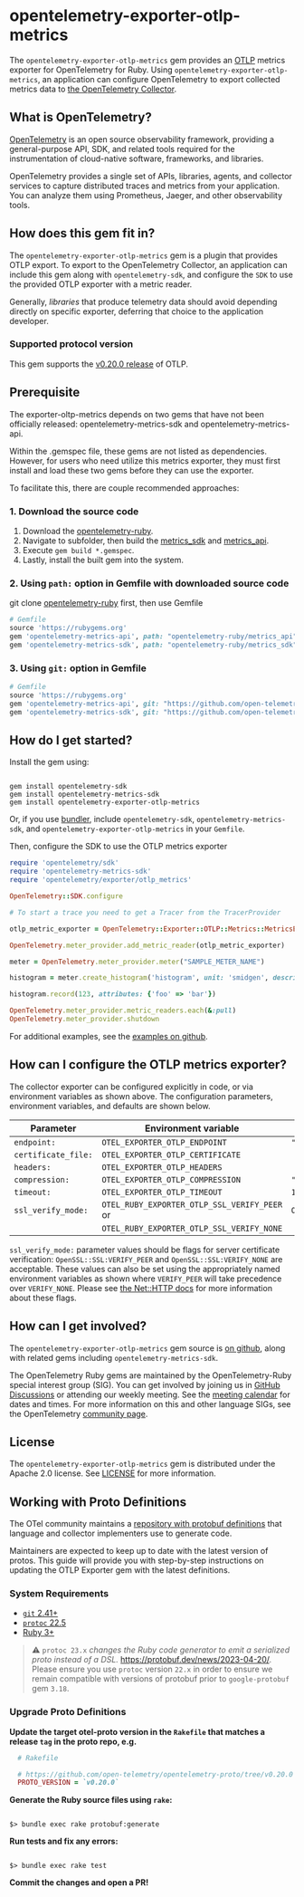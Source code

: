 # opentelemetry-exporter-otlp-metrics

The `opentelemetry-exporter-otlp-metrics` gem provides an [OTLP](https://github.com/open-telemetry/opentelemetry-proto) metrics exporter for OpenTelemetry for Ruby. Using `opentelemetry-exporter-otlp-metrics`, an application can configure OpenTelemetry to export collected metrics data to [the OpenTelemetry Collector][opentelemetry-collector-home].

## What is OpenTelemetry?

[OpenTelemetry][opentelemetry-home] is an open source observability framework, providing a general-purpose API, SDK, and related tools required for the instrumentation of cloud-native software, frameworks, and libraries.

OpenTelemetry provides a single set of APIs, libraries, agents, and collector services to capture distributed traces and metrics from your application. You can analyze them using Prometheus, Jaeger, and other observability tools.

## How does this gem fit in?

The `opentelemetry-exporter-otlp-metrics` gem is a plugin that provides OTLP export. To export to the OpenTelemetry Collector, an application can include this gem along with `opentelemetry-sdk`, and configure the `SDK` to use the provided OTLP exporter with a metric reader.

Generally, *libraries* that produce telemetry data should avoid depending directly on specific exporter, deferring that choice to the application developer.

### Supported protocol version

This gem supports the [v0.20.0 release][otel-proto-release] of OTLP.

## Prerequisite

The exporter-oltp-metrics depends on two gems that have not been officially released: opentelemetry-metrics-sdk and opentelemetry-metrics-api.

Within the .gemspec file, these gems are not listed as dependencies. However, for users who need utilize this metrics exporter, they must first install and load these two gems before they can use the exporter.

To facilitate this, there are couple recommended approaches:

### 1. Download the source code

1. Download the [opentelemetry-ruby](https://github.com/open-telemetry/opentelemetry-ruby).
2. Navigate to subfolder, then build the [metrics_sdk](https://github.com/open-telemetry/opentelemetry-ruby/tree/main/metrics_sdk) and [metrics_api](https://github.com/open-telemetry/opentelemetry-ruby/tree/main/metrics_api).
3. Execute `gem build *.gemspec`.
4. Lastly, install the built gem into the system.

### 2. Using `path:` option in Gemfile with downloaded source code

git clone [opentelemetry-ruby](https://github.com/open-telemetry/opentelemetry-ruby) first, then use Gemfile

```ruby
# Gemfile
source 'https://rubygems.org'
gem 'opentelemetry-metrics-api', path: "opentelemetry-ruby/metrics_api"
gem 'opentelemetry-metrics-sdk', path: "opentelemetry-ruby/metrics_sdk"
```

### 3. Using `git:` option in Gemfile

```ruby
# Gemfile
source 'https://rubygems.org'
gem 'opentelemetry-metrics-api', git: "https://github.com/open-telemetry/opentelemetry-ruby", glob: 'metrics_api/*.gemspec'
gem 'opentelemetry-metrics-sdk', git: "https://github.com/open-telemetry/opentelemetry-ruby", glob: 'metrics_sdk/*.gemspec'
```

## How do I get started?

Install the gem using:

```console

gem install opentelemetry-sdk
gem install opentelemetry-metrics-sdk
gem install opentelemetry-exporter-otlp-metrics

```

Or, if you use [bundler][bundler-home], include `opentelemetry-sdk`, `opentelemetry-metrics-sdk`, and `opentelemetry-exporter-otlp-metrics` in your `Gemfile`.

Then, configure the SDK to use the OTLP metrics exporter

```ruby
require 'opentelemetry/sdk'
require 'opentelemetry-metrics-sdk'
require 'opentelemetry/exporter/otlp_metrics'

OpenTelemetry::SDK.configure

# To start a trace you need to get a Tracer from the TracerProvider

otlp_metric_exporter = OpenTelemetry::Exporter::OTLP::Metrics::MetricsExporter.new

OpenTelemetry.meter_provider.add_metric_reader(otlp_metric_exporter)

meter = OpenTelemetry.meter_provider.meter("SAMPLE_METER_NAME")

histogram = meter.create_histogram('histogram', unit: 'smidgen', description: 'desscription')

histogram.record(123, attributes: {'foo' => 'bar'})

OpenTelemetry.meter_provider.metric_readers.each(&:pull)
OpenTelemetry.meter_provider.shutdown
```

For additional examples, see the [examples on github][examples-github].

## How can I configure the OTLP metrics exporter?

The collector exporter can be configured explicitly in code, or via environment variables as shown above. The configuration parameters, environment variables, and defaults are shown below.

| Parameter           | Environment variable                         | Default                             |
| ------------------- | -------------------------------------------- | ----------------------------------- |
| `endpoint:`         | `OTEL_EXPORTER_OTLP_ENDPOINT`                | `"http://localhost:4318/v1/metrics"` |
| `certificate_file:`| `OTEL_EXPORTER_OTLP_CERTIFICATE`             |                                     |
| `headers:`          | `OTEL_EXPORTER_OTLP_HEADERS`                 |                                     |
| `compression:`      | `OTEL_EXPORTER_OTLP_COMPRESSION`             | `"gzip"`                            |
| `timeout:`          | `OTEL_EXPORTER_OTLP_TIMEOUT`                 | `10`                                |
| `ssl_verify_mode:`  | `OTEL_RUBY_EXPORTER_OTLP_SSL_VERIFY_PEER` or | `OpenSSL::SSL:VERIFY_PEER`          |
|                     | `OTEL_RUBY_EXPORTER_OTLP_SSL_VERIFY_NONE`    |                                     |

`ssl_verify_mode:` parameter values should be flags for server certificate verification: `OpenSSL::SSL:VERIFY_PEER` and `OpenSSL::SSL:VERIFY_NONE` are acceptable. These values can also be set using the appropriately named environment variables as shown where `VERIFY_PEER` will take precedence over `VERIFY_NONE`.  Please see [the Net::HTTP docs](https://ruby-doc.org/stdlib-2.7.6/libdoc/net/http/rdoc/Net/HTTP.html#verify_mode) for more information about these flags.

## How can I get involved?

The `opentelemetry-exporter-otlp-metrics` gem source is [on github][repo-github], along with related gems including `opentelemetry-metrics-sdk`.

The OpenTelemetry Ruby gems are maintained by the OpenTelemetry-Ruby special interest group (SIG). You can get involved by joining us in [GitHub Discussions][discussions-url] or attending our weekly meeting. See the [meeting calendar][community-meetings] for dates and times. For more information on this and other language SIGs, see the OpenTelemetry [community page][ruby-sig].

## License

The `opentelemetry-exporter-otlp-metrics` gem is distributed under the Apache 2.0 license. See [LICENSE][license-github] for more information.

## Working with Proto Definitions

The OTel community maintains a [repository with protobuf definitions][otel-proto-github] that language and collector implementers use to generate code.

Maintainers are expected to keep up to date with the latest version of protos. This guide will provide you with step-by-step instructions on updating the OTLP Exporter gem with the latest definitions.

### System Requirements

- [`git` 2.41+][git-install]
- [`protoc` 22.5][protoc-install]
- [Ruby 3+][ruby-downloads]

> :warning: `protoc 23.x` *changes the Ruby code generator to emit a serialized proto instead of a DSL.* <https://protobuf.dev/news/2023-04-20/>. Please ensure you use `protoc` version `22.x` in order to ensure we remain compatible with versions of protobuf prior to `google-protobuf` gem `3.18`.

### Upgrade Proto Definitions

**Update the target otel-proto version in the `Rakefile` that matches a release `tag` in the proto repo, e.g.**

```ruby
  # Rakefile

  # https://github.com/open-telemetry/opentelemetry-proto/tree/v0.20.0
  PROTO_VERSION = `v0.20.0`
```

**Generate the Ruby source files using `rake`:**

```console

$> bundle exec rake protobuf:generate

```

**Run tests and fix any errors:**

```console

$> bundle exec rake test

```

**Commit the changes and open a PR!**

[opentelemetry-collector-home]: https://opentelemetry.io/docs/collector/about/
[opentelemetry-home]: https://opentelemetry.io
[bundler-home]: https://bundler.io
[repo-github]: https://github.com/open-telemetry/opentelemetry-ruby
[license-github]: https://github.com/open-telemetry/opentelemetry-ruby/blob/main/LICENSE
[examples-github]: https://github.com/open-telemetry/opentelemetry-ruby/tree/main/examples
[ruby-sig]: https://github.com/open-telemetry/community#ruby-sig
[community-meetings]: https://github.com/open-telemetry/community#community-meetings
[discussions-url]: https://github.com/open-telemetry/opentelemetry-ruby/discussions
[git-install]: https://git-scm.com/book/en/v2/Getting-Started-Installing-Git
[protoc-install]: https://github.com/protocolbuffers/protobuf/releases/tag/v22.5
[ruby-downloads]: https://www.ruby-lang.org/en/downloads/
[otel-proto-github]: https://github.com/open-telemetry/opentelemetry-proto
[otel-proto-release]: https://github.com/open-telemetry/opentelemetry-proto/releases/tag/v0.20.0
